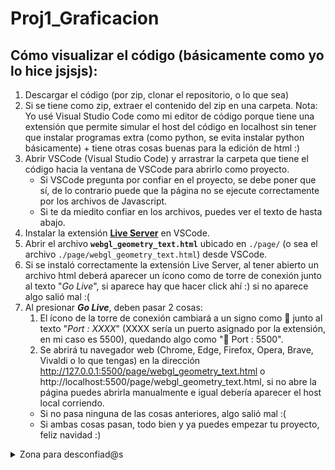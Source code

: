 # Proj1_Graficacion

## Cómo visualizar el código (básicamente como yo lo hice jsjsjs):

1. Descargar el código (por zip, clonar el repositorio, o lo que sea)
2. Si se tiene como zip, extraer el contenido del zip en una carpeta.
Nota: Yo usé Visual Studio Code como mi editor de código porque tiene una extensión que permite simular el host del código en localhost sin tener que instalar programas extra (como python, se evita instalar python básicamente) + tiene otras cosas buenas para la edición de html :)
3. Abrir VSCode (Visual Studio Code) y arrastrar la carpeta que tiene el código hacia la ventana de VSCode para abrirlo como proyecto.
    * Si VSCode pregunta por confiar en el proyecto, se debe poner que sí, de lo contrario puede que la página no se ejecute correctamente por los archivos de Javascript.
    * Si te da miedito confiar en los archivos, puedes ver el texto de hasta abajo.
4. Instalar la extensión **[Live Server](https://marketplace.visualstudio.com/items?itemName=ritwickdey.LiveServer)** en VSCode.
5. Abrir el archivo **`webgl_geometry_text.html`** ubicado en `./page/` (o sea el archivo `./page/webgl_geometry_text.html`) desde VSCode.
6. Si se instaló correctamente la extensión Live Server, al tener abierto un archivo html deberá aparecer un ícono como de torre de conexión junto al texto "*Go Live*", si aparece hay que hacer click ahí :) si no aparece algo salió mal :(
7. Al presionar ***Go Live***, deben pasar 2 cosas:
    1. El ícono de la torre de conexión cambiará a un signo como 🚫 junto al texto "*Port : XXXX*" (XXXX sería un puerto asignado por la extensión, en mi caso es 5500), quedando algo como "🚫 Port : 5500".
    2. Se abrirá tu navegador web (Chrome, Edge, Firefox, Opera, Brave, Vivaldi o lo que tengas) en la dirección http://127.0.0.1:5500/page/webgl_geometry_text.html o http://localhost:5500/page/webgl_geometry_text.html, si no abre la página puedes abrirla manualmente e igual debería aparecer el host local corriendo.
    * Si no pasa ninguna de las cosas anteriores, algo salió mal :(
    * Si ambas cosas pasan, todo bien y ya puedes empezar tu proyecto, feliz navidad :)
    

<details>
<summary><bold>Zona para desconfiad@s</bold></summary>

### En caso de que no confíes en el repo:

Por qué no confias? soy buena gente 😠. Soy tan buena gente que te puedo decir que si no quieres descargar el código de aquí, puedes ir al link https://github.com/mrdoob/three.js/ y descargar el código directamente de ahí y simplemente copiar lo mismo que hay aquí, este repositorio simplemente está hecho para ahorrarte la búsqueda de archivos y la selección de lo necesario.

</details>
